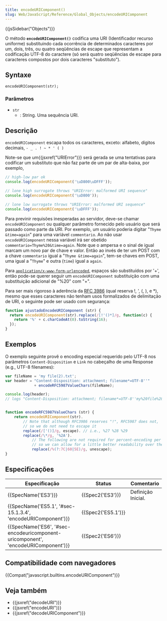 ```yaml
---
title: encodeURIComponent()
slug: Web/JavaScript/Reference/Global_Objects/encodeURIComponent
---
```

{{jsSidebar("Objects")}}

O método **`encodeURIComponent()`** codifica uma URI (Identificador recurso uniforme) substituindo cada ocorrência de determinados caracteres por um, dois, três, ou quatro seqüências de escape que representam a codificação UTF-8 do caractere (só será quatro seqüências de escape para caracteres compostos por dois caracteres "substituto").

## Syntaxe

```
encodeURIComponent(str);
```

### Parâmetros

- `str`
  - : String. Uma sequência URI.

## Descrição

`encodeURIComponent` escapa todos os caracteres, exceto: alfabeto, dígitos decimais, `- _ . ! ~ * ' ( )`

Note-se que um{{jsxref("URIError")}} será gerada se uma tentativas para codificar um substituto que não faz parte de um par de alta-baixa, por exemplo,

```js
// high-low par ok
console.log(encodeURIComponent('\uD800\uDFFF'));

// lone high surrogate throws "URIError: malformed URI sequence"
console.log(encodeURIComponent('\uD800'));

// lone low surrogate throws "URIError: malformed URI sequence"
console.log(encodeURIComponent('\uDFFF'));
```

Para previnir requisões inesperadas ao servidor, deve-se chamar `encodeURIComponent` ou qualquer parâmetro fornecido pelo usuário que será passado como parte da URI. Por exemplo, um usuário poderia digitar "`Thyme &time=again`" para uma variável `commentario`. Ao não usar `encodeURIComponent` nessa variável irá ser obetido `commentario=Thyme%20&time=again`. Note que o ampersa e o sinal de igual marcam um novo par de chave e valor. Então ao invés de ter um POST com a chave `commentario` igual a "`Thyme &time=again`", tem-se chaves em POST, uma igual a "`Thyme`" e outra (`time`) igual a `again`.

Para [`application/x-www-form-urlencoded`](http://www.whatwg.org/specs/web-apps/current-work/multipage/association-of-controls-and-forms.html#application/x-www-form-urlencoded-encoding-algorithm), espaços são substituídos por '+', então pode-se querer seguir um `encodeURIComponent` substituição com uma substituição adicional de "%20" com "+".

Para ser mais rigoroso à aderência da [RFC 3986](http://tools.ietf.org/html/rfc3986) (qual reserva !, ', (, ), e \*), mesmo que esses caracteres não tenham usos formalizados de delimitação de URI, o seguinte pode ser usado com segurança:

```js
function ajustadoEncodeURIComponent (str) {
  return encodeURIComponent(str).replace(/[!'()*]/g, function(c) {
    return '%' + c.charCodeAt(0).toString(16);
  });
}
```

## Exemplos

O exemplo seguinte provê o encoding especial requerido pelo UTF-8 nos parâmetros `Content-Disposition` e `Link` no cabeçalho de uma Response (e.g., UTF-8 filenames):

```js
var fileName = 'my file(2).txt';
var header = "Content-Disposition: attachment; filename*=UTF-8''"
             + encodeRFC5987ValueChars(fileName);

console.log(header);
// logs "Content-Disposition: attachment; filename*=UTF-8''my%20file%282%29.txt"


function encodeRFC5987ValueChars (str) {
    return encodeURIComponent(str).
        // Note that although RFC3986 reserves "!", RFC5987 does not,
        // so we do not need to escape it
        replace(/['()]/g, escape). // i.e., %27 %28 %29
        replace(/\*/g, '%2A').
            // The following are not required for percent-encoding per RFC5987,
            // so we can allow for a little better readability over the wire: |`^
            replace(/%(?:7C|60|5E)/g, unescape);
}
```

## Especificações

| Especificação                                                                                                | Status                   | Comentario         |
| ------------------------------------------------------------------------------------------------------------ | ------------------------ | ------------------ |
| {{SpecName('ES3')}}                                                                                     | {{Spec2('ES3')}}     | Definição Inicial. |
| {{SpecName('ES5.1', '#sec-15.1.3.4', 'encodeURIComponent')}}                             | {{Spec2('ES5.1')}} |                    |
| {{SpecName('ES6', '#sec-encodeuricomponent-uricomponent', 'encodeURIComponent')}} | {{Spec2('ES6')}}     |                    |

## Compatibilidade com navegadores

{{Compat("javascript.builtins.encodeURIComponent")}}

## Veja também

- {{jsxref("decodeURI")}}
- {{jsxref("encodeURI")}}
- {{jsxref("decodeURIComponent")}}
